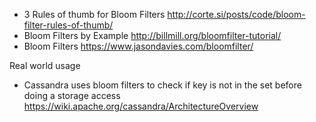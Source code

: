 
- 3 Rules of thumb for Bloom Filters http://corte.si/posts/code/bloom-filter-rules-of-thumb/
- Bloom Filters by Example http://billmill.org/bloomfilter-tutorial/
- Bloom Filters https://www.jasondavies.com/bloomfilter/

Real world usage
- Cassandra uses bloom filters to check if key is not in the set before doing
a storage access https://wiki.apache.org/cassandra/ArchitectureOverview
